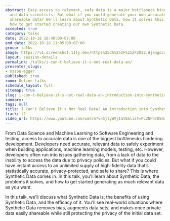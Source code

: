 ```yaml
---
abstract: Easy access to relevant, safe data is a major bottleneck hindering developers
  and data scientists. But what if you could generate your own accurate, privacy-protected,
  shareable data? We'll learn about Synthetic Data, how it solves this issue, and
  how to get started creating our own Synthetic Data.
accepted: true
category: talks
date: 2022-10-18 10:40:00-07:00
end_date: 2022-10-18 11:05:00-07:00
group: talks
image: https://v1.screenshot.11ty.dev/https%253A%252F%252F2022.djangocon.us%252Fpresenters%252Fmason-egger%252F/opengraph/
layout: session-details
permalink: /talks/i-can-t-believe-it-s-not-real-data-an/
presenter_slugs:
- mason-egger
published: true
room: Online talks
schedule_layout: full
sitemap: true
slug: i-can-t-believe-it-s-not-real-data-an-introduction-into-synthetic-data
summary: ''
tags: null
title: I Can't Believe It's Not Real Data! An Introduction into Synthetic Data
track: t2
video_url: https://www.youtube.com/watch?v=5jtyWVjIatE&list=PL2NFhrDSOxgXwt-yT9LgRw1eZcA627mXE
---
```


From Data Science and Machine Learning to Software Engineering and testing, access to accurate data is one of the biggest bottlenecks hindering development. Developers need accurate, relevant data to safely experiment when building applications, machine learning models, testing, etc. However, developers often run into issues gathering data, from a lack of data to the inability to access the data due to privacy policies. But what if you could have instant access to an unlimited supply of high-fidelity data that’s statistically accurate, privacy-protected, and safe to share? This is where Synthetic Data comes in. In this talk, you'll learn about Synthetic Data, the problems it solves, and how to get started generating as much relevant data as you want.

In this talk, we'll discuss what Synthetic Data is, the benefits of using Synthetic Data, and the efficacy of it. You'll see real-world situations where Synthetic Data removes bias, augments data sets, and makes once private data easily shareable while still protecting the privacy of the initial data set.

